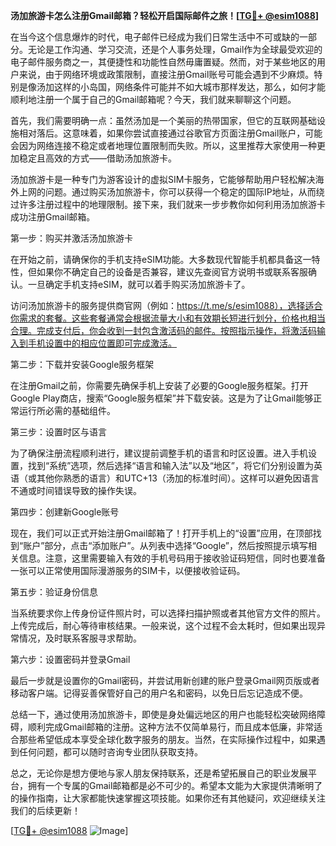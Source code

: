 **汤加旅游卡怎么注册Gmail邮箱？轻松开启国际邮件之旅！[[TG💪+ @esim1088](https://t.me/s/esim1088)]**

在当今这个信息爆炸的时代，电子邮件已经成为我们日常生活中不可或缺的一部分。无论是工作沟通、学习交流，还是个人事务处理，Gmail作为全球最受欢迎的电子邮件服务商之一，其便捷性和功能性自然毋庸置疑。然而，对于某些地区的用户来说，由于网络环境或政策限制，直接注册Gmail账号可能会遇到不少麻烦。特别是像汤加这样的小岛国，网络条件可能并不如大城市那样发达，那么，如何才能顺利地注册一个属于自己的Gmail邮箱呢？今天，我们就来聊聊这个问题。

首先，我们需要明确一点：虽然汤加是一个美丽的热带国家，但它的互联网基础设施相对落后。这意味着，如果你尝试直接通过谷歌官方页面注册Gmail账户，可能会因为网络连接不稳定或者地理位置限制而失败。所以，这里推荐大家使用一种更加稳定且高效的方式——借助汤加旅游卡。

汤加旅游卡是一种专门为游客设计的虚拟SIM卡服务，它能够帮助用户轻松解决海外上网的问题。通过购买汤加旅游卡，你可以获得一个稳定的国际IP地址，从而绕过许多注册过程中的地理限制。接下来，我们就来一步步教你如何利用汤加旅游卡成功注册Gmail邮箱。

第一步：购买并激活汤加旅游卡

在开始之前，请确保你的手机支持eSIM功能。大多数现代智能手机都具备这一特性，但如果你不确定自己的设备是否兼容，建议先查阅官方说明书或联系客服确认。一旦确定手机支持eSIM，就可以着手购买汤加旅游卡了。

访问汤加旅游卡的服务提供商官网（例如：https://t.me/s/esim1088），选择适合你需求的套餐。这些套餐通常会根据流量大小和有效期长短进行划分，价格也相当合理。完成支付后，你会收到一封包含激活码的邮件。按照指示操作，将激活码输入到手机设置中的相应位置即可完成激活。

第二步：下载并安装Google服务框架

在注册Gmail之前，你需要先确保手机上安装了必要的Google服务框架。打开Google Play商店，搜索“Google服务框架”并下载安装。这是为了让Gmail能够正常运行所必需的基础组件。

第三步：设置时区与语言

为了确保注册流程顺利进行，建议提前调整手机的语言和时区设置。进入手机设置，找到“系统”选项，然后选择“语言和输入法”以及“地区”，将它们分别设置为英语（或其他你熟悉的语言）和UTC+13（汤加的标准时间）。这样可以避免因语言不通或时间错误导致的操作失误。

第四步：创建新Google账号

现在，我们可以正式开始注册Gmail邮箱了！打开手机上的“设置”应用，在顶部找到“账户”部分，点击“添加账户”。从列表中选择“Google”，然后按照提示填写相关信息。注意，这里需要输入有效的手机号码用于接收验证码短信，同时也要准备一张可以正常使用国际漫游服务的SIM卡，以便接收验证码。

第五步：验证身份信息

当系统要求你上传身份证件照片时，可以选择扫描护照或者其他官方文件的照片。上传完成后，耐心等待审核结果。一般来说，这个过程不会太耗时，但如果出现异常情况，及时联系客服寻求帮助。

第六步：设置密码并登录Gmail

最后一步就是设置你的Gmail密码，并尝试用新创建的账户登录Gmail网页版或者移动客户端。记得妥善保管好自己的用户名和密码，以免日后忘记造成不便。

总结一下，通过使用汤加旅游卡，即使是身处偏远地区的用户也能轻松突破网络障碍，顺利完成Gmail邮箱的注册。这种方法不仅简单易行，而且成本低廉，非常适合那些希望低成本享受全球化数字服务的朋友。当然，在实际操作过程中，如果遇到任何问题，都可以随时咨询专业团队获取支持。

总之，无论你是想方便地与家人朋友保持联系，还是希望拓展自己的职业发展平台，拥有一个专属的Gmail邮箱都是必不可少的。希望本文能为大家提供清晰明了的操作指南，让大家都能快速掌握这项技能。如果你还有其他疑问，欢迎继续关注我们的后续更新！

[[TG💪+ @esim1088](https://t.me/s/esim1088) ![Image](https://i.postimg.cc/4NQfJmqS/Snipaste-2025-05-13-00-14-12.png)]